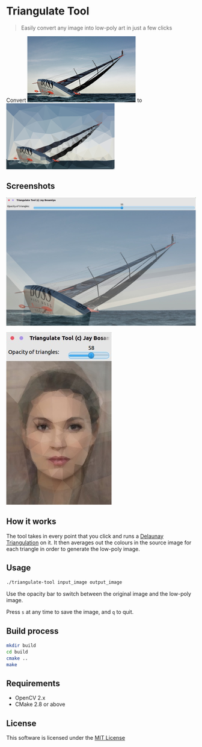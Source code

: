 Triangulate Tool
================

> Easily convert any image into low-poly art in just a few clicks

Convert ![](images/in.jpg) to ![](images/out.jpg)

Screenshots
-----------

![](images/screenshot1.jpg)

![](images/screenshot2.jpg)

How it works
------------

The tool takes in every point that you click and runs a [Delaunay Triangulation](https://en.wikipedia.org/wiki/Delaunay_triangulation) on it. It then averages out the colours in the source image for each triangle in order to generate the low-poly image.

Usage
-----

```bash
./triangulate-tool input_image output_image
```

Use the opacity bar to switch between the original image and the low-poly image.

Press `s` at any time to save the image, and `q` to quit.

Build process
-------------

```bash
mkdir build
cd build
cmake ..
make
```

Requirements
------------

+ OpenCV 2.x
+ CMake 2.8 or above

License
-------

This software is licensed under the [MIT License](http://jay.mit-license.org/2015)
